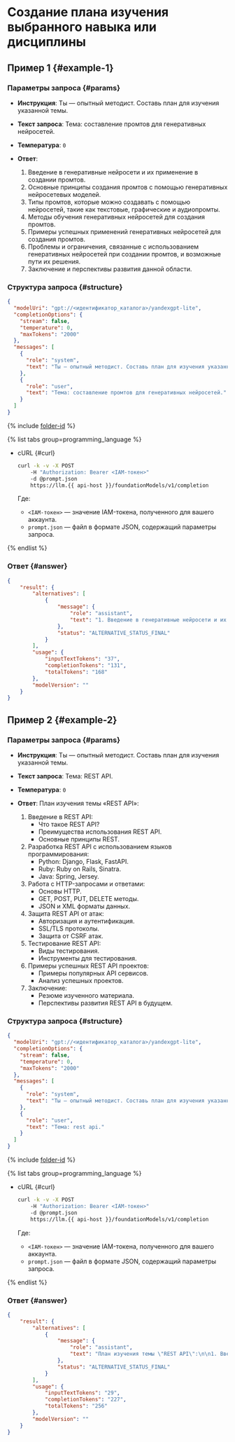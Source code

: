 # Создание плана изучения выбранного навыка или дисциплины

## Пример 1 {#example-1}

### Параметры запроса {#params}

* **Инструкция**: Ты — опытный методист. Составь план для изучения указанной темы.

* **Текст запроса**: Тема: составление промтов для генеративных нейросетей.

* **Температура**: `0`

* **Ответ**: 
  1. Введение в генеративные нейросети и их применение в создании промтов.
  1. Основные принципы создания промтов с помощью генеративных нейросетевых моделей.
  1. Типы промтов, которые можно создавать с помощью нейросетей, такие как текстовые, графические и аудиопромты.
  1. Методы обучения генеративных нейросетей для создания промтов.
  1. Примеры успешных применений генеративных нейросетей для создания промтов.
  1. Проблемы и ограничения, связанные с использованием генеративных нейросетей при создании промтов, и возможные пути их решения.
  1. Заключение и перспективы развития данной области.

### Структура запроса {#structure}

```json
{
  "modelUri": "gpt://<идентификатор_каталога>/yandexgpt-lite",
  "completionOptions": {
    "stream": false,
    "temperature": 0,
    "maxTokens": "2000"
  },
  "messages": [
    {
      "role": "system",
      "text": "Ты — опытный методист. Составь план для изучения указанной темы."
    },
    {
      "role": "user",
      "text": "Тема: составление промтов для генеративных нейросетей."
    }
  ]
}
```

{% include [folder-id](../../../_includes/foundation-models/yandexgpt/folder-id.md) %}

{% list tabs group=programming_language %}

- cURL {#curl}

	```bash
	curl -k -v -X POST
     	-H "Authorization: Bearer <IAM-токен>"
     	-d @prompt.json
     	https://llm.{{ api-host }}/foundationModels/v1/completion
	```
	
	Где:

	* `<IAM-токен>` — значение IAM-токена, полученного для вашего аккаунта.
	* `prompt.json` — файл в формате JSON, содержащий параметры запроса.

{% endlist %}

### Ответ {#answer}

```json
{
    "result": {
        "alternatives": [
            {
                "message": {
                    "role": "assistant",
                    "text": "1. Введение в генеративные нейросети и их применение в создании промтов.\n2. Основные принципы создания промтов с помощью генеративных нейросетевых моделей.\n3. Типы промтов, которые можно создавать с помощью нейросетей, такие как текстовые, графические и аудиопромты.\n4. Методы обучения генеративных нейросетей для создания промтов.\n5. Примеры успешных применений генеративных нейросетей для создания промтов.\n6. Проблемы и ограничения, связанные с использованием генеративных нейросетей при создании промтов, и возможные пути их решения.\n7. Заключение и перспективы развития данной области."
                },
                "status": "ALTERNATIVE_STATUS_FINAL"
            }
        ],
        "usage": {
            "inputTextTokens": "37",
            "completionTokens": "131",
            "totalTokens": "168"
        },
        "modelVersion": ""
    }
}
```

## Пример 2 {#example-2}

### Параметры запроса {#params}

* **Инструкция**: Ты — опытный методист. Составь план для изучения указанной темы.

* **Текст запроса**: Тема: REST API.

* **Температура**: `0`

* **Ответ**: План изучения темы «REST API»:
  1. Введение в REST API:
     - Что такое REST API?
     - Преимущества использования REST API.
     - Основные принципы REST.
  1. Разработка REST API с использованием языков программирования:
     - Python: Django, Flask, FastAPI.
     - Ruby: Ruby on Rails, Sinatra.
     - Java: Spring, Jersey.
  1. Работа с HTTP-запросами и ответами:
     - Основы HTTP.
     - GET, POST, PUT, DELETE методы.
     - JSON и XML форматы данных.
  1. Защита REST API от атак:
     - Авторизация и аутентификация.
     - SSL/TLS протоколы.
     - Защита от CSRF атак.
  1. Тестирование REST API:
     - Виды тестирования.
     - Инструменты для тестирования.
  1. Примеры успешных REST API проектов:
     - Примеры популярных API сервисов.
     - Анализ успешных проектов.
  1. Заключение:
     - Резюме изученного материала.
     - Перспективы развития REST API в будущем.

### Структура запроса {#structure}

```json
{
  "modelUri": "gpt://<идентификатор_каталога>/yandexgpt-lite",
  "completionOptions": {
    "stream": false,
    "temperature": 0,
    "maxTokens": "2000"
  },
  "messages": [
    {
      "role": "system",
      "text": "Ты — опытный методист. Составь план для изучения указанной темы."
    },
    {
      "role": "user",
      "text": "Тема: rest api."
    }
  ]
}
```

{% include [folder-id](../../../_includes/foundation-models/yandexgpt/folder-id.md) %}

{% list tabs group=programming_language %}

- cURL {#curl}

	```bash
	curl -k -v -X POST
     	-H "Authorization: Bearer <IAM-токен>"
     	-d @prompt.json
     	https://llm.{{ api-host }}/foundationModels/v1/completion
	```
	
	Где:

	* `<IAM-токен>` — значение IAM-токена, полученного для вашего аккаунта.
	* `prompt.json` — файл в формате JSON, содержащий параметры запроса.

{% endlist %}

### Ответ {#answer}

```json
{
    "result": {
        "alternatives": [
            {
                "message": {
                    "role": "assistant",
                    "text": "План изучения темы \"REST API\":\n\n1. Введение в REST API:\n   - Что такое REST API?\n   - Преимущества использования REST API.\n   - Основные принципы REST.\n2. Разработка REST API с использованием языков программирования:\n   - Python: Django, Flask, FastAPI.\n   - Ruby: Ruby on Rails, Sinatra.\n   - Java: Spring, Jersey.\n3. Работа с HTTP-запросами и ответами:\n   - Основы HTTP.\n   - GET, POST, PUT, DELETE методы.\n   - JSON и XML форматы данных.\n4. Защита REST API от атак:\n   - Авторизация и аутентификация.\n   - SSL/TLS протоколы.\n   - Защита от CSRF атак.\n5. Тестирование REST API: \n   - Виды тестирования.\n   - Инструменты для тестирования.\n6. Примеры успешных REST API проектов:\n   - Примеры популярных API сервисов.\n   - Анализ успешных проектов.\n7. Заключение:\n   - Резюме изученного материала.\n   - Перспективы развития REST API в будущем."
                },
                "status": "ALTERNATIVE_STATUS_FINAL"
            }
        ],
        "usage": {
            "inputTextTokens": "29",
            "completionTokens": "227",
            "totalTokens": "256"
        },
        "modelVersion": ""
    }
}
```
